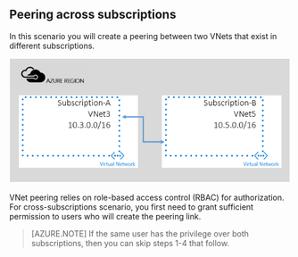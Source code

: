 ## <a name="x-sub"></a>Peering across subscriptions
In this scenario you will create a peering between two VNets that exist in different subscriptions.

![cross sub scenario](./media/virtual-networks-create-vnetpeering-scenario-crosssub-include/figure01.PNG)

VNet peering relies on role-based access control (RBAC) for authorization. For cross-subscriptions scenario, you first need to grant sufficient permission to users who will create the peering link.

> [AZURE.NOTE]
> If the same user has the privilege over both subscriptions, then you can skip steps 1-4 that follow.
> 
>